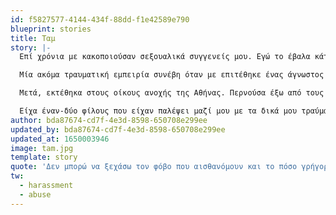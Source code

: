 ```yaml
---
id: f5827577-4144-434f-88dd-f1e42589e790
blueprint: stories
title: Ταμ
story: |-
  Επί χρόνια με κακοποιούσαν σεξουαλικά συγγενείς μου. Εγώ το έβαλα κάτω από το χαλί και συνέχισα με τη ζωή μου, όμως ανακάλυψα παρακάτω ότι το τραύμα ήταν ακόμα εκεί και επηρέαζε το κάθε τι που είχα κάνει ή που πήγαινα να κάνω στη ζωή μου.

  Μία ακόμα τραυματική εμπειρία συνέβη όταν με επιτέθηκε ένας άγνωστος στον δρόμο μέρα μεσημέρι, κοντά στη γειτονιά μου. Μου μιλούσε βρόμικα, με παρακαλούσε να πάω κάπου μαζί του, και όταν άρχισα να περπατάω πιο γρήγορα, με κυνήγησε, ήρθε από πίσω μου και μου έπιασε το στήθος μου. Πάλεψα με όλη μου τη δύναμη και κατάφερα να τον ξεφύγω. Δεν μπορώ να ξεχάσω τον φόβο που αισθανόμουν και το πόσο γρήγορα έτρεξα στο σπίτι των φίλων μου. Δεν είχα σκοπό να τους το πω. Αιχθάνθηκα βρόμικη. Όμως αυτοί επέμειναν αφού το πρόσωπο μου ήταν σαν να είχα δει φάντασμα. Με έβαλαν μαζί τους στο αμάξι και οδηγήσαμε γύρω γύρω ψάχνοντας τον τύπο αυτό. Δεν τον βρήκαμε πουθενά αλλά αισθάνθηκα μία ασφάλεια μαζί τους.

  Μετά, εκτέθηκα στους οίκους ανοχής της Αθήνας. Περνούσα έξω από τους οίκους ανοχής και εκεί συναντούσα συχνά γυναίκες που εκδίδονταν. Μου έλεγαν τις ιστορίες τους, για το πως τους κακοποιούσαν, πως τους έλεγχαν οι άντρες στη ζωή τους, κάποιες φορές ήταν ακόμα και ο σύζυγος ή κάποιος συγγενής. Κάποιες δεν είχαν άλλον τρόπο να πληρώσουν για τις επεμβάσεις των παιδιών του, ή τα φάρμακα τους. Με σύντριψε η συμπόνια που ένιωθα για αυτές τις γυναίκες και έτσι αποφάσισα να μπω στον αγώνα κατά της έμφυλης βίας.

  Είχα έναν-δύο φίλους που είχαν παλέψει μαζί μου με τα δικά μου τραύματα, και τώρα εγώ παρομοίως έχω οδηγηθεί στο να παλεύω για αυτές τις γυναίκες και για όποια γυναίκα που της στερήθηκε αυτό το απείρως πολύτιμο και ιερό πράγμα - το δικαίωμα στο ίδιο της το σώμα. Με έδειξαν αγάπη και φροντίδα, και γι' αυτό αγωνίζομαι και εγώ, γιατί το να αγωνίζομαι για τους συνανθρώπους μου είναι το ίδιο και το αυτό με την αγάπη και τη φροντίδα.
author: bda87674-cd7f-4e3d-8598-650708e299ee
updated_by: bda87674-cd7f-4e3d-8598-650708e299ee
updated_at: 1650003946
image: tam.jpg
template: story
quote: 'Δεν μπορώ να ξεχάσω τον φόβο που αισθανόμουν και το πόσο γρήγορα έτρεξα στο σπίτι των φίλων μου. Δεν είχα σκοπό να τους το πω. Αιχθάνθηκα βρόμικη. Όμως αυτοί επέμειναν αφού το πρόσωπο μου ήταν σαν να είχα δει φάντασμα.'
tw:
  - harassment
  - abuse
---
```

